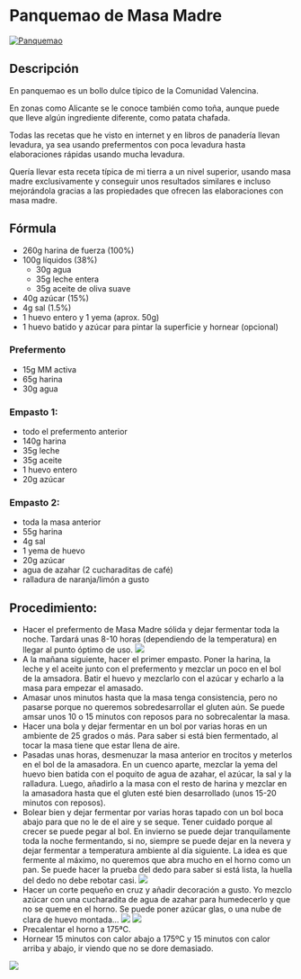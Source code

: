 # Panquemao de Masa Madre

[![Panquemao](/images/panquemao/panquemao.jpg)](/images/panquemao/panquemao.jpg)

## Descripción
En panquemao es un bollo dulce típico de la Comunidad Valencina.

En zonas como Alicante se le conoce también como toña, aunque puede que lleve algún ingrediente diferente, como patata chafada.

Todas las recetas que he visto en internet y en libros de panadería llevan levadura, ya sea usando prefermentos con poca levadura hasta elaboraciones rápidas usando mucha levadura.

Quería llevar esta receta típica de mi tierra a un nivel superior, usando masa madre exclusivamente y conseguir unos resultados similares e incluso mejorándola gracias a las propiedades que ofrecen las elaboraciones con masa madre.


## Fórmula
- 260g harina de fuerza (100%)
- 100g líquidos (38%)
   - 30g agua
   - 35g leche entera
   - 35g aceite de oliva suave
- 40g azúcar (15%)
- 4g sal (1.5%)
- 1 huevo entero y 1 yema (aprox. 50g)
- 1 huevo batido y azúcar para pintar la superficie y hornear (opcional)


### Prefermento
- 15g MM activa
- 65g harina
- 30g agua

### Empasto 1:
- todo el prefermento anterior
- 140g harina
- 35g leche
- 35g aceite
- 1 huevo entero
- 20g azúcar

### Empasto 2:
- toda la masa anterior
- 55g harina
- 4g sal
- 1 yema de huevo
- 20g azúcar
- agua de azahar (2 cucharaditas de café)
- ralladura de naranja/limón a gusto

## Procedimiento:
- Hacer el prefermento de Masa Madre sólida y dejar fermentar toda la noche. Tardará unas 8-10 horas (dependiendo de la temperatura) en llegar al punto óptimo de uso.
![](/images/panquemao/prefermento.jpg)
- A la mañana siguiente, hacer el primer empasto. Poner la harina, la leche y el aceite junto con el prefermento y mezclar un poco en el bol de la amsadora. Batir el huevo y mezclarlo con el azúcar y echarlo a la masa para empezar el amasado.
- Amasar unos minutos hasta que la masa tenga consistencia, pero no pasarse porque no queremos sobredesarrollar el gluten aún. Se puede amsar unos 10 o 15 minutos con reposos para no sobrecalentar la masa.
- Hacer una bola y dejar fermentar en un bol por varias horas en un ambiente de 25 grados o más. Para saber si está bien fermentado, al tocar la masa tiene que estar llena de aire.
- Pasadas unas horas, desmenuzar la masa anterior en trocitos y meterlos en el bol de la amasadora. En un cuenco aparte, mezclar la yema del huevo bien batida con el poquito de agua de azahar, el azúcar, la sal y la ralladura. Luego, añadirlo a la masa con el resto de harina y mezclar en la amasadora hasta que el gluten esté bien desarrollado (unos 15-20 minutos con reposos).
- Bolear bien y dejar fermentar por varias horas tapado con un bol boca abajo para que no le de el aire y se seque. Tener cuidado porque al crecer se puede pegar al bol. En invierno se puede dejar tranquilamente toda la noche fermentando, si no, siempre se puede dejar en la nevera y dejar fermentar a temperatura ambiente al día siguiente. La idea es que fermente al máximo, no queremos que abra mucho en el horno como un pan. Se puede hacer la prueba del dedo para saber si está lista, la huella del dedo no debe rebotar casi.
![](/images/panquemao/fermentada.jpg)
- Hacer un corte pequeño en cruz y añadir decoración a gusto. Yo mezclo azúcar con una cucharadita de agua de azahar para humedecerlo y que no se queme en el horno. Se puede poner azúcar glas, o una nube de clara de huevo montada...
![](/images/panquemao/cortes.jpg)
![](/images/panquemao/decoracion.jpg)
- Precalentar el horno a 175ªC.
- Hornear 15 minutos con calor abajo a 175ºC y 15 minutos con calor arriba y abajo, ir viendo que no se dore demasiado.

![](/images/panquemao/dos.jpg)
